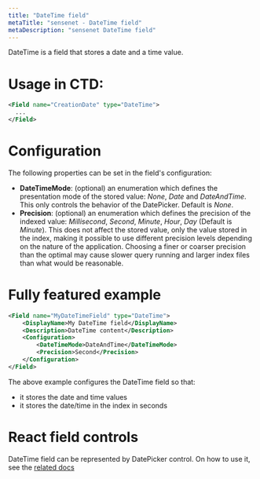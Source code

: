 ```yaml
---
title: "DateTime field"
metaTitle: "sensenet - DateTime field"
metaDescription: "sensenet DateTime field"
---
```


DateTime is a field that stores a date and a time value.

# Usage in CTD:

```xml
<Field name="CreationDate" type="DateTime">
  ...
</Field>
```

# Configuration

The following properties can be set in the field's configuration:

- **DateTimeMode**: (optional) an enumeration which defines the presentation mode of the stored value: *None*, *Date* and *DateAndTime*. This only controls the behavior of the DatePicker. Default is *None*.
- **Precision**: (optional) an enumeration which defines the precision of the indexed value: *Millisecond*, *Second*, *Minute*, *Hour*, *Day* (Default is *Minute*). This does not affect the stored value, only the value stored in the index, making it possible to use different precision levels depending on the nature of the application. Choosing a finer or coarser precision than the optimal may cause slower query running and larger index files than what would be reasonable.

# Fully featured example

```xml
<Field name="MyDateTimeField" type="DateTime">
	<DisplayName>My DateTime field</DisplayName>
	<Description>DateTime content</Description>
	<Configuration>
		<DateTimeMode>DateAndTime</DateTimeMode>
		<Precision>Second</Precision>
	</Configuration>
</Field>
```

The above example configures the DateTime field so that:

- it stores the date and time values
- it stores the date/time in the index in seconds

# React field controls

DateTime field can be represented by DatePicker control. On how to use it, see the [related docs](https://sn-react-component-docs.netlify.app/?path=/story/fieldcontrols-datepicker--new-mode)
